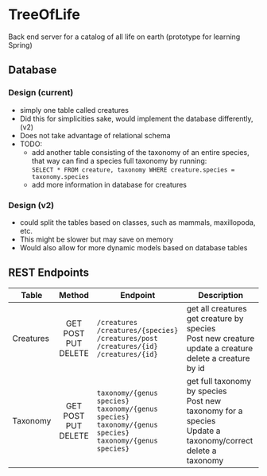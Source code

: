 # TreeOfLife
Back end server for a catalog of all life on earth (prototype for learning Spring) 

## Database
### Design (current)
  * simply one table called creatures
  * Did this for simplicities sake, would implement the database differently, (v2) 
  * Does not take advantage of relational schema
  * TODO: 
    * add another table consisting of the taxonomy of an entire species, that way can find a species full taxonomy by running:  
      ` SELECT * FROM creature, taxonomy WHERE creature.species = taxonomy.species ` 
    * add more information in database for creatures
### Design (v2) 
   * could split the tables based on classes, such as mammals, maxillopoda, etc. 
   * This might be slower but may save on memory 
   * Would also allow for more dynamic models based on database tables
   
   
## REST Endpoints
|Table | Method | Endpoint | Description | 
|---------------|:------------------:|-----|---------|
| Creatures | GET<br>POST<br>PUT<br>DELETE | `/creatures`<br>`/creatures/{species}`<br>`/creatures/post`<br>`/creatures/{id}`<br>`/creatures/{id}`| get all creatures<br>get creature by species<br>Post new creature<br>update a creature<br>delete a creature by id | 
|Taxonomy| GET<br>POST<br>PUT<br>DELETE |`taxonomy/{genus species}`<br>`taxonomy/{genus species}`<br>`taxonomy/{genus species}`<br>`taxonomy/{genus species}` | get full taxonomy by species<br> Post new taxonomy for a species<br> Update a taxonomy/correct<br> delete a taxonomy |

